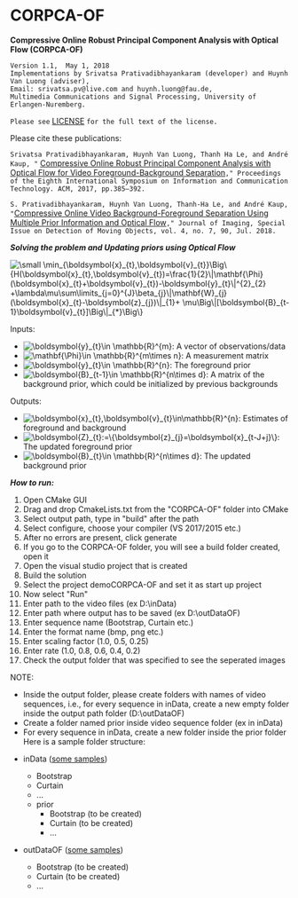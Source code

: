 # CORPCA-OF
**Compressive Online Robust Principal Component Analysis with Optical Flow (CORPCA-OF)**

    Version 1.1,  May 1, 2018
    Implementations by Srivatsa Prativadibhayankaram (developer) and Huynh Van Luong (adviser), 
    Email: srivatsa.pv@live.com and huynh.luong@fau.de,
    Multimedia Communications and Signal Processing, University of Erlangen-Nuremberg.  
  
  `Please see` [LICENSE](https://github.com/huynhlvd/corpca-of/blob/master/LICENSE.md) `for the full text of the license.`

Please cite these publications: 

`Srivatsa Prativadibhayankaram, Huynh Van Luong, Thanh Ha Le, and André Kaup, "`
[Compressive Online Robust Principal Component Analysis with Optical Flow for Video Foreground-Background Separation](https://doi.org/10.1145/3155133.3155184)`," Proceedings of the Eighth International Symposium on Information and Communication Technology. ACM, 2017, pp.385–392.`

`S. Prativadibhayankaram, Huynh Van Luong, Thanh-Ha Le, and André Kaup, "`[Compressive Online Video Background-Foreground Separation Using Multiple Prior Information and Optical Flow](https://doi.org/10.3390/jimaging4070090)`," Journal of Imaging, Special Issue on Detection of Moving Objects, vol. 4, no. 7, 90, Jul. 2018.`

**_Solving the problem and Updating priors using Optical Flow_**

<img src="https://latex.codecogs.com/svg.latex?\small&space;\min_{\boldsymbol{x}_{t},\boldsymbol{v}_{t}}\Big\{H(\boldsymbol{x}_{t},\boldsymbol{v}_{t})=\frac{1}{2}\|\mathbf{\Phi}(\boldsymbol{x}_{t}&plus;\boldsymbol{v}_{t})-\boldsymbol{y}_{t}\|^{2}_{2}&space;&plus;\lambda\mu\sum\limits_{j=0}^{J}\beta_{j}\|\mathbf{W}_{j}(\boldsymbol{x}_{t}-\boldsymbol{z}_{j})\|_{1}&plus;&space;\mu\Big\|[\boldsymbol{B}_{t-1}\boldsymbol{v}_{t}]\Big\|_{*}\Big\}" title="\small \min_{\boldsymbol{x}_{t},\boldsymbol{v}_{t}}\Big\{H(\boldsymbol{x}_{t},\boldsymbol{v}_{t})=\frac{1}{2}\|\mathbf{\Phi}(\boldsymbol{x}_{t}+\boldsymbol{v}_{t})-\boldsymbol{y}_{t}\|^{2}_{2} +\lambda\mu\sum\limits_{j=0}^{J}\beta_{j}\|\mathbf{W}_{j}(\boldsymbol{x}_{t}-\boldsymbol{z}_{j})\|_{1}+ \mu\Big\|[\boldsymbol{B}_{t-1}\boldsymbol{v}_{t}]\Big\|_{*}\Big\}" />

Inputs:
- <img src="https://latex.codecogs.com/svg.latex?\dpi{150}&space;\boldsymbol{y}_{t}\in&space;\mathbb{R}^{m}" title="\boldsymbol{y}_{t}\in \mathbb{R}^{m}" />: A vector of observations/data <br /> 
- <img src="https://latex.codecogs.com/svg.latex?\dpi{150}&space;\mathbf{\Phi}\in&space;\mathbb{R}^{m\times&space;n}" title="\mathbf{\Phi}\in \mathbb{R}^{m\times n}" />: A measurement matrix <br />
- <img src="https://latex.codecogs.com/svg.latex?\dpi{150}&space;\boldsymbol{Z}_{t-1}:=\{\boldsymbol{z}_{j}\}_{j=0}^J\in&space;\mathbb{R}^{n}" title="\boldsymbol{y}_{t}\in \mathbb{R}^{n}" />: The foreground prior <br />
- <img src="https://latex.codecogs.com/svg.latex?\dpi{150}&space;\boldsymbol{B}_{t-1}\in&space;\mathbb{R}^{n\times&space;d}" title="\boldsymbol{B}_{t-1}\in \mathbb{R}^{n\times d}" />: A matrix of the background prior, which could be initialized by previous backgrounds <br />

Outputs:
- <img src="https://latex.codecogs.com/svg.latex?\dpi{150}&space;\boldsymbol{x}_{t},\boldsymbol{v}_{t}\in\mathbb{R}^{n}" title="\boldsymbol{x}_{t},\boldsymbol{v}_{t}\in\mathbb{R}^{n}" />: Estimates of foreground and background
- <img src="https://latex.codecogs.com/svg.latex?\dpi{150}&space;\boldsymbol{Z}_{t}:=\{\boldsymbol{z}_{j}=\boldsymbol{x}_{t-J&plus;j}\}" title="\boldsymbol{Z}_{t}:=\{\boldsymbol{z}_{j}=\boldsymbol{x}_{t-J+j}\}" />: The updated foreground prior
- <img src="https://latex.codecogs.com/svg.latex?\dpi{150}&space;\boldsymbol{B}_{t}\in&space;\mathbb{R}^{n\times&space;d}" title="\boldsymbol{B}_{t}\in \mathbb{R}^{n\times d}" />: The updated background prior

**_How to run:_**

1. Open CMake GUI
2. Drag and drop CmakeLists.txt from the "CORPCA-OF" folder into CMake
3. Select output path, type in "build" after the path
4. Select configure, choose your compiler (VS 2017/2015 etc.)
5. After no errors are present, click generate
6. If you go to the CORPCA-OF folder, you will see a build folder created, open it
7. Open the visual studio project that is created
8. Build the solution
9. Select the project demoCORPCA-OF and set it as start up project
10. Now select "Run"
11. Enter path to the video files (ex D:\inData)
12. Enter path where output has to be saved (ex D:\outDataOF)
13. Enter sequence name (Bootstrap, Curtain etc.)
14. Enter the format name (bmp, png etc.)
14. Enter scaling factor (1.0, 0.5, 0.25)
15. Enter rate (1.0, 0.8, 0.6, 0.4, 0.2)
16. Check the output folder that was specified to see the seperated images

NOTE: 
* Inside the output folder, please create folders with names of video sequences, i.e., for every sequence in inData, create a new empty folder inside the output path folder (D:\outDataOF)
* Create a folder named prior inside video sequence folder (ex in inData)
* For every sequence in inData, create a new folder inside the prior folder
Here is a sample folder structure:

- inData ([some samples](https://github.com/huynhlvd/corpca/blob/master/videos/videoList.md))
    * Bootstrap 
    * Curtain 
    * ...
    * prior 
      + Bootstrap (to be created)
      + Curtain (to be created)
      + ...
      
- outDataOF ([some samples](https://github.com/huynhlvd/corpca/blob/master/videos/videoList.md))
    * Bootstrap (to be created)
    * Curtain (to be created)
    * ...

